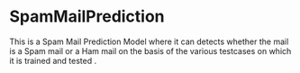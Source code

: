 # SpamMailPrediction

This is a Spam Mail Prediction Model where it can detects whether the mail is a Spam mail or a Ham mail on the basis of the various testcases on which it is trained and tested .
